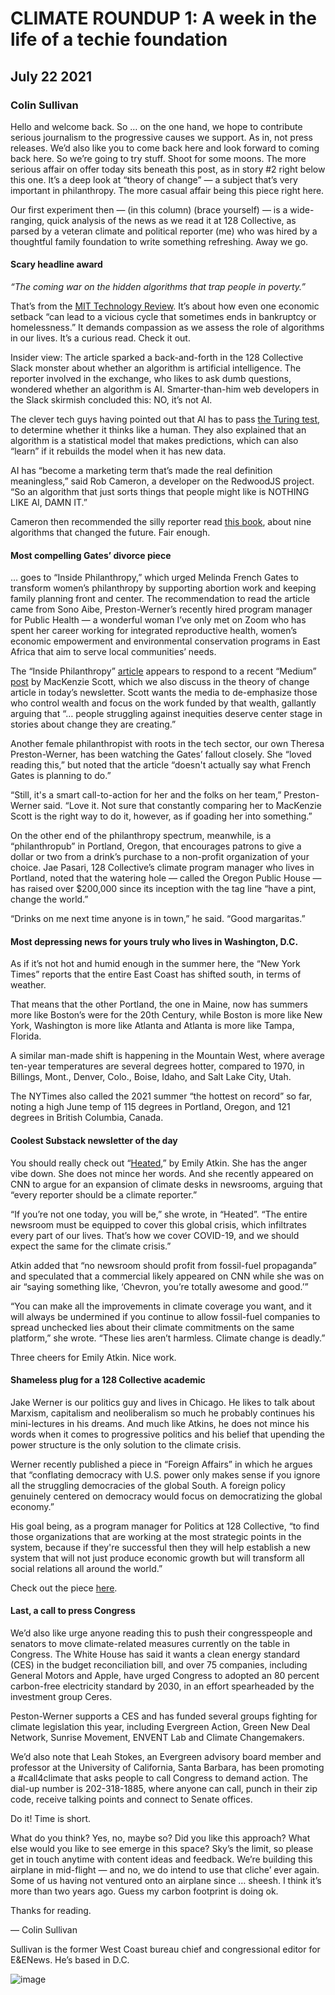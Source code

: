 # CLIMATE ROUNDUP 1: A week in the life of a techie foundation
## July 22 2021
### Colin Sullivan

Hello and welcome back. So … on the one hand, we hope to contribute serious journalism to the progressive causes we support. As in, not press releases. We’d also like you to come back here and look forward to coming back here. So we’re going to try stuff. Shoot for some moons. The more serious affair on offer today sits beneath this post, as in story #2 right below this one. It’s a deep look at “theory of change” — a subject that’s very important in philanthropy. The more casual affair being this piece right here.

Our first experiment then — (in this column) (brace yourself) — is a wide-ranging, quick analysis of the news as we read it at 128 Collective, as parsed by a veteran climate and political reporter (me) who was hired by a thoughtful family foundation to write something refreshing. Away we go.

#### Scary headline award

*“The coming war on the hidden algorithms that trap people in poverty.”*

That’s from the [MIT Technology Review](https://www.technologyreview.com/2020/12/04/1013068/algorithms-create-a-poverty-trap-lawyers-fight-back/). It’s about how even one economic setback “can lead to a vicious cycle that sometimes ends in bankruptcy or homelessness.” It demands compassion as we assess the role of algorithms in our lives. It’s a curious read. Check it out.

Insider view: The article sparked a back-and-forth in the 128 Collective Slack monster about whether an algorithm is artificial intelligence. The reporter involved in the exchange, who likes to ask dumb questions, wondered whether an algorithm is AI. Smarter-than-him web developers in the Slack skirmish concluded this: NO, it’s not AI.

The clever tech guys having pointed out that AI has to pass [the Turing test](https://searchenterpriseai.techtarget.com/definition/Turing-test), to determine whether it thinks like a human. They also explained that an algorithm is a statistical model that makes predictions, which can also “learn” if it rebuilds the model when it has new data.

AI has “become a marketing term that’s made the real definition meaningless,” said Rob Cameron, a developer on the RedwoodJS project. “So an algorithm that just sorts things that people might like is NOTHING LIKE AI, DAMN IT.”

Cameron then recommended the silly reporter read [this book](https://www.amazon.com/Nine-Algorithms-That-Changed-Future/dp/0691209065), about nine algorithms that changed the future. Fair enough.

#### Most compelling Gates’ divorce piece

… goes to “Inside Philanthropy,” which urged Melinda French Gates to transform women’s philanthropy by supporting abortion work and keeping family planning front and center. The recommendation to read the article came from Sono Aibe, Preston-Werner’s recently hired program manager for Public Health — a wonderful woman I’ve only met on Zoom who has spent her career working for integrated reproductive health, women’s economic empowerment and environmental conservation programs in East Africa that aim to serve local communities’ needs.

The “Inside Philanthropy” [article](https://www.insidephilanthropy.com/home/2021/7/13/melinda-french-gates-can-transform-philanthropy-for-women-and-girls-heres-how-she-might-do-it) appears to respond to a recent “Medium” [post](https://mackenzie-scott.medium.com/seeding-by-ceding-ea6de642bf) by MacKenzie Scott, which we also discuss in the theory of change article in today’s newsletter. Scott wants the media to de-emphasize those who control wealth and focus on the work funded by that wealth, gallantly arguing that “… people struggling against inequities deserve center stage in stories about change they are creating.”

Another female philanthropist with roots in the tech sector, our own Theresa Preston-Werner, has been watching the Gates’ fallout closely. She “loved reading this,” but noted that the article “doesn't actually say what French Gates is planning to do.”

“Still, it's a smart call-to-action for her and the folks on her team,” Preston-Werner said. “Love it. Not sure that constantly comparing her to MacKenzie Scott is the right way to do it, however, as if goading her into something.”

On the other end of the philanthropy spectrum, meanwhile, is a “philanthropub” in Portland, Oregon, that encourages patrons to give a dollar or two from a drink’s purchase to a non-profit organization of your choice. Jae Pasari, 128 Collective’s climate program manager who lives in Portland, noted that the watering hole — called the Oregon Public House — has raised over $200,000 since its inception with the tag line “have a pint, change the world.”

“Drinks on me next time anyone is in town,” he said. “Good margaritas.”

#### Most depressing news for yours truly who lives in Washington, D.C.

As if it’s not hot and humid enough in the summer here, the “New York Times” reports that the entire East Coast has shifted south, in terms of weather.

That means that the other Portland, the one in Maine, now has summers more like Boston’s were for the 20th Century, while Boston is more like New York, Washington is more like Atlanta and Atlanta is more like Tampa, Florida.

A similar man-made shift is happening in the Mountain West, where average ten-year temperatures are several degrees hotter, compared to 1970, in Billings, Mont., Denver, Colo., Boise, Idaho, and Salt Lake City, Utah.

The NYTimes also called the 2021 summer “the hottest on record” so far, noting a high June temp of 115 degrees in Portland, Oregon, and 121 degrees in British Columbia, Canada.

#### Coolest Substack newsletter of the day

You should really check out “[Heated](https://heated.world/),” by Emily Atkin. She has the anger vibe down. She does not mince her words. And she recently appeared on CNN to argue for an expansion of climate desks in newsrooms, arguing that “every reporter should be a climate reporter.”

“If you’re not one today, you will be,” she wrote, in “Heated”. “The entire newsroom must be equipped to cover this global crisis, which infiltrates every part of our lives. That’s how we cover COVID-19, and we should expect the same for the climate crisis.”

Atkin added that “no newsroom should profit from fossil-fuel propaganda” and speculated that a commercial likely appeared on CNN while she was on air “saying something like, ‘Chevron, you’re totally awesome and good.’”

“You can make all the improvements in climate coverage you want, and it will always be undermined if you continue to allow fossil-fuel companies to spread unchecked lies about their climate commitments on the same platform,” she wrote. “These lies aren’t harmless. Climate change is deadly.”

Three cheers for Emily Atkin. Nice work.

#### Shameless plug for a 128 Collective academic

Jake Werner is our politics guy and lives in Chicago. He likes to talk about Marxism, capitalism and neoliberalism so much he probably continues his mini-lectures in his dreams. And much like Atkins, he does not mince his words when it comes to progressive politics and his belief that upending the power structure is the only solution to the climate crisis.

Werner recently published a piece in “Foreign Affairs” in which he argues that “conflating democracy with U.S. power only makes sense if you ignore all the struggling democracies of the global South. A foreign policy genuinely centered on democracy would focus on democratizing the global economy.”

His goal being, as a program manager for Politics at 128 Collective, “to find those organizations that are working at the most strategic points in the system, because if they're successful then they will help establish a new system that will not just produce economic growth but will transform all social relations all around the world.”

Check out the piece [here](https://www.foreignaffairs.com/articles/united-states/2021-07-09/does-america-really-support-democracy-or-just-other-rich).

#### Last, a call to press Congress

We’d also like urge anyone reading this to push their congresspeople and senators to move climate-related measures currently on the table in Congress. The White House has said it wants a clean energy standard (CES) in the budget reconciliation bill, and over 75 companies, including General Motors and Apple, have urged Congress to adopted an 80 percent carbon-free electricity standard by 2030, in an effort spearheaded by the investment group Ceres.

Peston-Werner supports a CES and has funded several groups fighting for climate legislation this year, including Evergreen Action, Green New Deal Network, Sunrise Movement, ENVENT Lab and Climate Changemakers.

We’d also note that Leah Stokes, an Evergreen advisory board member and professor at the University of California, Santa Barbara, has been promoting a #call4climate that asks people to call Congress to demand action. The dial-up number is 202-318-1885, where anyone can call, punch in their zip code, receive talking points and connect to Senate offices.

Do it! Time is short.

What do you think? Yes, no, maybe so? Did you like this approach? What else would you like to see emerge in this space? Sky’s the limit, so please get in touch anytime with content ideas and feedback. We’re building this airplane in mid-flight — and no, we do intend to use that cliche’ ever again. Some of us having not ventured onto an airplane since … sheesh. I think it’s more than two years ago. Guess my carbon footprint is doing ok.

Thanks for reading.

— Colin Sullivan

Sullivan is the former West Coast bureau chief and congressional editor for E&ENews. He’s based in D.C.

![image](https://user-images.githubusercontent.com/300/126713397-beeb16b3-318a-47dd-b6be-71894deff1d6.png)
